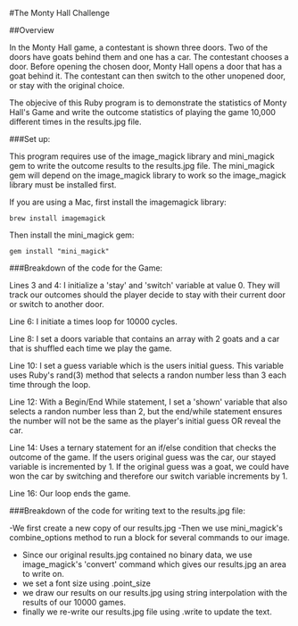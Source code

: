 #The Monty Hall Challenge

##Overview

In the Monty Hall game, a contestant is shown three doors. Two of the doors have goats behind them and one has a car. The contestant chooses a door. Before opening the chosen door, Monty Hall opens a door that has a goat behind it. The contestant can then switch to the other unopened door, or stay with the original choice.

The objecive of this Ruby program is to demonstrate the statistics of Monty Hall's Game and write the outcome statistics of playing the game 10,000 different times in the results.jpg file.

###Set up:

This program requires use of the image_magick library and mini_magick gem to write the outcome results to the results.jpg file. The mini_magick gem will depend on the image_magick library to work so the image_magick library must be installed first. 

If you are using a Mac, first install the imagemagick library:
```
brew install imagemagick
```
Then install the mini_magick gem:
```
gem install "mini_magick"
```

###Breakdown of the code for the Game:

Lines 3 and 4: I initialize a 'stay' and 'switch' variable at value 0. They will track our outcomes should the player decide to stay with their current door or switch to another door. 

Line 6: I initiate a times loop for 10000 cycles. 

Line 8: I set a doors variable that contains an array with 2 goats and a car that is shuffled each time we play the game. 

Line 10: I set a guess variable which is the users initial guess. This variable uses Ruby's rand(3) method that selects a randon number less than 3 each time through the loop. 

Line 12: With a Begin/End While statement, I set a 'shown' variable that also selects a randon number less than 2, but the end/while statement ensures the number will not be the same as the player's initial guess OR reveal the car. 

Line 14: Uses a ternary statement for an if/else condition that checks the outcome of the game. If the users original guess was the car, our stayed variable is incremented by 1. If the original guess was a goat, we could have won the car by switching and therefore our switch variable increments by 1. 

Line 16: Our loop ends the game. 


###Breakdown of the code for writing text to the results.jpg file:

-We first create a new copy of our results.jpg
-Then we use mini_magick's combine_options method to run a block for several commands to our image.
- Since our original results.jpg contained no binary data, we use image_magick's 'convert' command which gives our results.jpg an area to write on. 
- we set a font size using .point_size
- we draw our results on our results.jpg using string interpolation with the results of our 10000 games. 
- finally we re-write our results.jpg file using .write to update the text. 

